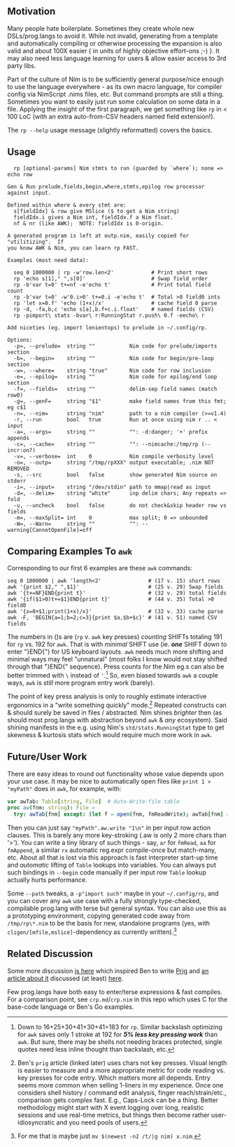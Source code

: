 Motivation
----------

Many people hate boilerplate.  Sometimes they create whole new DSLs/prog.langs
to avoid it.  While not invalid, generating from a template and automatically
compiling or otherwise processing the expansion is also valid and about 100X
easier { in units of highly objective effort-ons ;-) }.  It may also need less
language learning for users & allow easier access to 3rd party libs.

Part of the culture of Nim is to be sufficiently general purpose/nice enough to
use the language everywhere - as its own macro language, for compiler config via
NimScript .nims files, etc.  But command prompts are still a thing.  Sometimes
you want to easily just run some calculation on some data in a file.  Applying
the insight of the first paragraph, we get something like `rp` in < 100 LoC
(with an extra auto-from-CSV headers named field extension!).

The `rp --help` usage message (slightly reformatted) covers the basics.

Usage
-----
```
  rp [optional-params] Nim stmts to run (guarded by `where`); none => echo row

Gen & Run prelude,fields,begin,where,stmts,epilog row processor against input.

Defined within where & every stmt are:
  s[fieldIdx] & row give MSlice ($ to get a Nim string)
  fieldIdx.i gives a Nim int, fieldIdx.f a Nim float.
  nf & nr (like AWK);  NOTE: fieldIdx is 0-origin.

A generated program is left at outp.nim, easily copied for "utilitizing".  If
you know AWK & Nim, you can learn rp FAST.

Examples (most need data):

  seq 0 1000000 | rp -w'row.len<2'            # Print short rows
  rp 'echo s[1]," ",s[0]'                     # Swap field order
  rp -b'var t=0' t+=nf -e'echo t'             # Print total field count
  rp -b'var t=0' -w'0.i>0' t+=0.i -e'echo t'  # Total >0 field0 ints
  rp 'let x=0.f' 'echo (1+x)/x'               # cache field 0 parse
  rp -d, -fa,b,c 'echo s[a],b.f+c.i.float'    # named fields (CSV)
  rp -pimport\ stats -bvar\ r:RunningStat r.push\ 0.f -eecho\ r

Add niceties (eg. import lenientops) to prelude in ~/.config/rp.

Options:
  -p=, --prelude=  string ""           Nim code for prelude/imports section
  -b=, --begin=    string ""           Nim code for begin/pre-loop section
  -w=, --where=    string "true"       Nim code for row inclusion
  -e=, --epilog=   string ""           Nim code for epilog/end loop section
  -f=, --fields=   string ""           delim-sep field names (match row0)
  -g=, --genF=     string "$1"         make field names from this fmt; eg c$1
  -n=, --nim=      string "nim"        path to a nim compiler (>=v1.4)
  -r, --run        bool   true         Run at once using nim r .. < input
  -a=, --args=     string ""           "": -d:danger; '+' prefix appends
  -c=, --cache=    string ""           "": --nimcache:/tmp/rp (--incr:on?)
  -v=, --verbose=  int    0            Nim compile verbosity level
  -o=, --outp=     string "/tmp/rpXXX" output executable; .nim NOT REMOVED
  -s, --src        bool   false        show generated Nim source on stderr
  -i=, --input=    string "/dev/stdin" path to mmap|read as input
  -d=, --delim=    string "white"      inp delim chars; Any repeats => fold
  -u, --uncheck    bool   false        do not check&skip header row vs fields
  -m=, --maxSplit= int    0            max split; 0 => unbounded
  -W=, --Warn=     string ""           "": --warning[CannotOpenFile]=off
```

Comparing Examples To `awk`
---------------------------
Corresponding to our first 6 examples are these `awk` commands:
```
seq 0 1000000 | awk 'length<2'               # (17 v. 15) short rows
awk '{print $2," ",$1}'                      # (25 v. 29) Swap fields
awk '{t+=NF}END{print t}'                    # (32 v. 29) total fields
awk '{if($1>0)t+=$1}END{print t}'            # (44 v. 35) Total >0 field0
awk '{x=0+$1;print(1+x)/x}'                  # (32 v. 33) cache parse
awk -F, 'BEGIN{a=1;b=2;c=3}{print $a,$b+$c}' # (41 v. 51) named CSV fields
```
The numbers in ()s are (`rp` v. `awk` key presses) *counting* SHIFTs totaling
191 for `rp` vs. 192 for `awk`.  That is with *minimal* SHIFT use (ie. ***one***
SHIFT down to enter "}END{") for US keyboard layouts.  `awk` needs much more
shifting and minimal ways may feel "unnatural" (most folks I know would not
stay shifted through that "}END{" sequence).  Press counts for the Nim eg.s can
also be better trimmed with `\` instead of `'`.[^1]  So, even biased towards
`awk` a couple ways, `awk` is *still* more program entry work (barely).

The point of key press analysis is only to roughly estimate interactive
ergonomics in a "write something quickly" mode.[^2]  Repeated constructs can &
should surely be saved in files / abstracted.  Nim shines *brighter* then (as
should most prog.langs with abstraction beyond `awk` & *any* ecosystem).  Said
shining manifests in the e.g. using Nim's `std/stats.RunningStat` type to get
skewness & kurtosis stats which would require much more work in `awk`.

Future/User Work
----------------

There are easy ideas to round out functionality whose value depends upon your
use case.  It may be nice to automatically open files like `print 1 > "myPath"`
does in `awk`, for example, with:
```Nim
var awTab: Table[string, File]  # Auto-Write-file table
proc aw(fnm: string): File =
  try: awTab[fnm] except: (let f = open(fnm, fmReadWrite); awTab[fnm] = f; f)
```
Then you can just say `"myPath".aw.write "1\n"` in per input row action clauses.
This is barely any more key-stroking (.aw is only 2 more chars than '>').  You
can write a tiny library of such things - say, `ar` for `fmRead`, `aa` for
`fmAppend`, a similar `rx` automatic reg.expr compile-once but match-many, etc.
About all that is lost via this approach is fast interpreter start-up time and
*automatic* lifting of `Table` lookups into variables.  You can always put such
bindings in `--begin` code manually if per input row `Table` lookup actually
hurts performance.

Some `--path` tweaks, a `-p"import such"` maybe in your `~/.config/rp`, and you
can cover any `awk` use case with a fully strongly type-checked, compilable
prog.lang with terse but general syntax.  You can also use this as a prototyping
environment, copying generated code away from `/tmp/rp\*.nim` to be the basis
for new, standalone programs (yes, with `cligen/[mfile,mslice]`-dependency as
currently written).[^3]

Related Discussion
------------------

Some more discussion [is here](https://news.ycombinator.com/item?id=30190436)
which inspired Ben to write [Prig](https://github.com/benhoyt/prig/) and [an
article about it](https://benhoyt.com/writings/prig/) discussed (at least)
[here](https://news.ycombinator.com/item?id=30498735).

Few prog.langs have both easy to enter/terse expressions & fast compiles.  For a
comparison point, see `crp.md`/`crp.nim` in this repo which uses C for the
base-code language or Ben's Go examples.

[^1]: Down to 16+25+30+41+30+41=183 for `rp`.  Similar backslash optimizing for
`awk` saves only 1 stroke at 192 for ***5% less key pressing work*** than `awk`.
But sure, there may be shells not needing braces protected, single quotes need
less inline thought than backslash, etc.

[^2]: Ben's `prig` article (linked later) uses chars not key presses.  Visual
length is easier to measure and a more appropriate metric for code reading vs.
key presses for code entry.  Which matters more all depends.  Entry seems more
common when selling 1-liners in my experience.  Once one considers shell history
/ command edit analysis, finger reach/strain/etc., comparison gets complex fast.
E.g., Caps-Lock can be a thing.  Better methodology might start with X event
logging over long, realistic sessions and use real-time metrics, but things then
become rather user-idiosyncratic and you need pools of users.

[^3]: For me that is maybe just `mv $(newest -n2 /t/|g nim) x.nim`.

